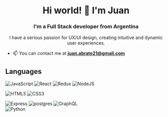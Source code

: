 

<h1 align="center">Hi world! 👋 I'm Juan</h1>
<h3 align="center">I'm a Full Stack developer from Argentina</h3>

<p align="center"> I have a serious passion for UX/UI design, creating intuitive and dynamic user experiences.
</p>



- 📫 You can contact me at **juan.abrate21@gmail.com**



## Languages

  ![JavaScript](https://img.shields.io/badge/-JavaScript-000000?style=flat&logo=javascript)
  ![React](https://img.shields.io/badge/-React-000000?style=flat&logo=react)
  ![Redux](https://img.shields.io/badge/-Redux-000000?style=flat&logo=redux)
  ![NodeJS](https://img.shields.io/badge/-NodeJS-000000?style=flat&logo=node.js)
<br/>

  ![HTML5](https://img.shields.io/badge/-HTML5-000000?style=flat&logo=html5)
  ![CSS3](https://img.shields.io/badge/-CSS-000000?style=flat&logo=css3)
<br/>

  ![Express](https://img.shields.io/badge/-Express-000000?style=flat&logo=express)
  ![postgres](https://img.shields.io/badge/-PostgreSQL-000000?style=flat&logo=postgresql)
  ![GraphQL](https://img.shields.io/badge/-GraphQL-000000?style=flat&logo=graphql)
<br/>
  ![Python](https://img.shields.io/badge/-Python-000000?style=flat&logo=python)









